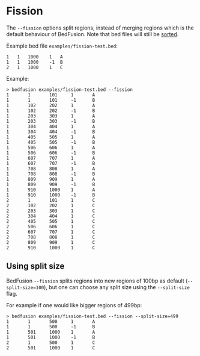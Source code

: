 # Fission

The `--fission` options split regions, instead of merging regions which is the default behaviour of BedFusion. Note that bed files will still be [sorted](./sorting.md).

Example bed file `examples/fission-test.bed`:

``` text
1	1	1000	1	A
1	1	1000	-1	B
2	1	1000	1	C
```

Example: 

``` shell 
> bedfusion examples/fission-test.bed --fission
1       1       101     1       A
1       1       101     -1      B
1       102     202     1       A
1       102     202     -1      B
1       203     303     1       A
1       203     303     -1      B
1       304     404     1       A
1       304     404     -1      B
1       405     505     1       A
1       405     505     -1      B
1       506     606     1       A
1       506     606     -1      B
1       607     707     1       A
1       607     707     -1      B
1       708     808     1       A
1       708     808     -1      B
1       809     909     1       A
1       809     909     -1      B
1       910     1000    1       A
1       910     1000    -1      B
2       1       101     1       C
2       102     202     1       C
2       203     303     1       C
2       304     404     1       C
2       405     505     1       C
2       506     606     1       C
2       607     707     1       C
2       708     808     1       C
2       809     909     1       C
2       910     1000    1       C
```

## Using split size

BedFusion `--fission` splits regions into new regions of 100bp as default (`--split-size=100`), but one can choose any split size using the `--split-size` flag. 

For example if one would like bigger regions of 499bp:

``` shell
> bedfusion examples/fission-test.bed --fission --split-size=499
1       1       500     1       A
1       1       500     -1      B
1       501     1000    1       A
1       501     1000    -1      B
2       1       500     1       C
2       501     1000    1       C
```
